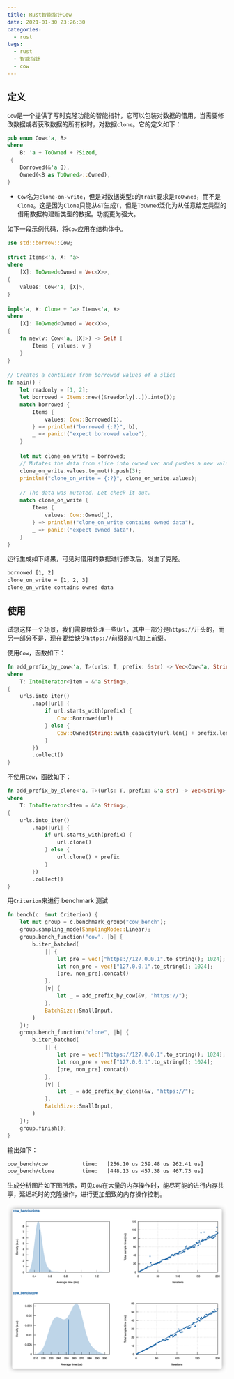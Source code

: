 ```yaml
---
title: Rust智能指针Cow
date: 2021-01-30 23:26:30
categories:
  - rust
tags:
  - rust
  - 智能指针
  - cow
---
```


## 定义

`Cow`是一个提供了写时克隆功能的智能指针，它可以包装对数据的借用，当需要修改数据或者获取数据的所有权时，对数据`clone`。它的定义如下：

<!-- more -->

```rust
pub enum Cow<'a, B>
where
    B: 'a + ToOwned + ?Sized,
 {
    Borrowed(&'a B),
    Owned(<B as ToOwned>::Owned),
}
```

- `Cow`名为`clone-on-write`，但是对数据类型`B`的`trait`要求是`ToOwned`，而不是`Clone`。这是因为`Clone`只能从`&T`生成`T`，但是`ToOwned`泛化为从任意给定类型的借用数据构建新类型的数据。功能更为强大。

如下一段示例代码，将`Cow`应用在结构体中。

```rust
use std::borrow::Cow;

struct Items<'a, X: 'a>
where
    [X]: ToOwned<Owned = Vec<X>>,
{
    values: Cow<'a, [X]>,
}

impl<'a, X: Clone + 'a> Items<'a, X>
where
    [X]: ToOwned<Owned = Vec<X>>,
{
    fn new(v: Cow<'a, [X]>) -> Self {
        Items { values: v }
    }
}

// Creates a container from borrowed values of a slice
fn main() {
    let readonly = [1, 2];
    let borrowed = Items::new((&readonly[..]).into());
    match borrowed {
        Items {
            values: Cow::Borrowed(b),
        } => println!("borrowed {:?}", b),
        _ => panic!("expect borrowed value"),
    }

    let mut clone_on_write = borrowed;
    // Mutates the data from slice into owned vec and pushes a new value on top
    clone_on_write.values.to_mut().push(3);
    println!("clone_on_write = {:?}", clone_on_write.values);

    // The data was mutated. Let check it out.
    match clone_on_write {
        Items {
            values: Cow::Owned(_),
        } => println!("clone_on_write contains owned data"),
        _ => panic!("expect owned data"),
    }
}
```

运行生成如下结果，可见对借用的数据进行修改后，发生了克隆。

```bash
borrowed [1, 2]
clone_on_write = [1, 2, 3]
clone_on_write contains owned data
```

## 使用

试想这样一个场景，我们需要给处理一些`Url`，其中一部分是`https://`开头的，而另一部分不是，现在要给缺少`https://`前缀的`Url`加上前缀。

使用`Cow`，函数如下：

```rust
fn add_prefix_by_cow<'a, T>(urls: T, prefix: &str) -> Vec<Cow<'a, String>>
where
    T: IntoIterator<Item = &'a String>,
{
    urls.into_iter()
        .map(|url| {
            if url.starts_with(prefix) {
                Cow::Borrowed(url)
            } else {
                Cow::Owned(String::with_capacity(url.len() + prefix.len()) + prefix + url)
            }
        })
        .collect()
}
```

不使用`Cow`，函数如下：

```rust
fn add_prefix_by_clone<'a, T>(urls: T, prefix: &'a str) -> Vec<String>
where
    T: IntoIterator<Item = &'a String>,
{
    urls.into_iter()
        .map(|url| {
            if url.starts_with(prefix) {
                url.clone()
            } else {
                url.clone() + prefix
            }
        })
        .collect()
}
```

用`Criterion`来进行 benchmark 测试

```rust
fn bench(c: &mut Criterion) {
    let mut group = c.benchmark_group("cow_bench");
    group.sampling_mode(SamplingMode::Linear);
    group.bench_function("cow", |b| {
        b.iter_batched(
            || {
                let pre = vec!["https://127.0.0.1".to_string(); 1024];
                let non_pre = vec!["127.0.0.1".to_string(); 1024];
                [pre, non_pre].concat()
            },
            |v| {
                let _ = add_prefix_by_cow(&v, "https://");
            },
            BatchSize::SmallInput,
        )
    });
    group.bench_function("clone", |b| {
        b.iter_batched(
            || {
                let pre = vec!["https://127.0.0.1".to_string(); 1024];
                let non_pre = vec!["127.0.0.1".to_string(); 1024];
                [pre, non_pre].concat()
            },
            |v| {
                let _ = add_prefix_by_clone(&v, "https://");
            },
            BatchSize::SmallInput,
        )
    });
    group.finish();
}
```

输出如下：

```bash
cow_bench/cow           time:   [256.10 us 259.48 us 262.41 us]
cow_bench/clone         time:   [448.13 us 457.38 us 467.73 us]
```

生成分析图片如下图所示，可见`Cow`在大量的内存操作时，能尽可能的进行内存共享，延迟耗时的克隆操作，进行更加细致的内存操作控制。

![image-20210131002520961](Rust-Smartpointer-Cow/image-20210131002520961.png)

<Disqus/>
